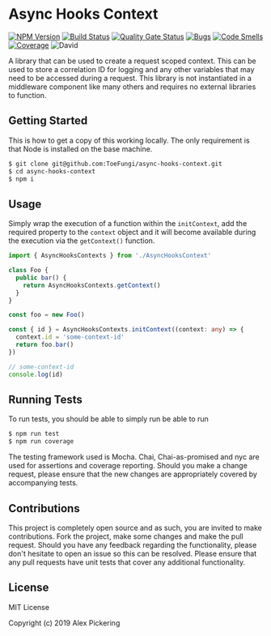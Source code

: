 # Async Hooks Context
[![NPM Version](https://badge.fury.io/js/async-hooks-context.svg)](https://badge.fury.io/js/async-hooks-context)
[![Build Status](https://travis-ci.org/ToeFungi/async-hooks-context.svg?branch=master)](https://travis-ci.org/ToeFungi/async-hooks-context)
[![Quality Gate Status](https://sonarcloud.io/api/project_badges/measure?project=async-hooks-context&metric=alert_status)](https://sonarcloud.io/dashboard?id=async-hooks-context)
[![Bugs](https://sonarcloud.io/api/project_badges/measure?project=async-hooks-context&metric=bugs)](https://sonarcloud.io/dashboard?id=async-hooks-context)
[![Code Smells](https://sonarcloud.io/api/project_badges/measure?project=async-hooks-context&metric=code_smells)](https://sonarcloud.io/dashboard?id=async-hooks-context)
[![Coverage](https://sonarcloud.io/api/project_badges/measure?project=async-hooks-context&metric=coverage)](https://sonarcloud.io/dashboard?id=async-hooks-context)
![David](https://img.shields.io/david/ToeFungi/async-hooks-context)

A library that can be used to create a request scoped context. This can be used to store a correlation ID for logging
and any other variables that may need to be accessed during a request. This library is not instantiated in a middleware
component like many others and requires no external libraries to function.

## Getting Started
This is how to get a copy of this working locally. The only requirement is that Node is installed on the base machine.
```bash
$ git clone git@github.com:ToeFungi/async-hooks-context.git
$ cd async-hooks-context
$ npm i
```

## Usage
Simply wrap the execution of a function within the `initContext`, add the required property to the `context` object and
it will become available during the execution via the `getContext()` function.
```typescript
import { AsyncHooksContexts } from './AsyncHooksContext'

class Foo {
  public bar() {
    return AsyncHooksContexts.getContext()
  }
}

const foo = new Foo()

const { id } = AsyncHooksContexts.initContext((context: any) => {
  context.id = 'some-context-id'
  return foo.bar()
})

// some-context-id
console.log(id)
```

## Running Tests
To run tests, you should be able to simply run be able to run 
```bash
$ npm run test
$ npm run coverage
```
The testing framework used is Mocha. Chai, Chai-as-promised and nyc are used for assertions and coverage reporting.
Should you make a change request, please ensure that the new changes are appropriately covered by accompanying tests.

## Contributions
This project is completely open source and as such, you are invited to make contributions. Fork the project, make some
changes and make the pull request. Should you have any feedback regarding the functionality, please don't hesitate to
open an issue so this can be resolved. Please ensure that any pull requests have unit tests that cover any additional
functionality.

## License
MIT License

Copyright (c) 2019 Alex Pickering
